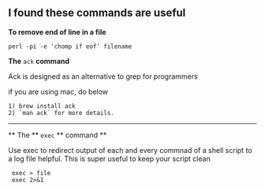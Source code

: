 ## I found these commands are useful 

**To remove end of line in a file**

`perl -pi -e 'chomp if eof' filename`

**The** `ack` **command**

 Ack is designed as an alternative to grep for programmers

  if you are using mac, do below
 
    1) brew install ack
    2) `man ack` for more details.
----------

** The **  `exec` ** command **

   Use exec to redirect output of each and every commnad of a shell script to a log file helpful. 
   This is super useful to keep your script clean
   
     exec > file                                                      
     exec 2>&1
